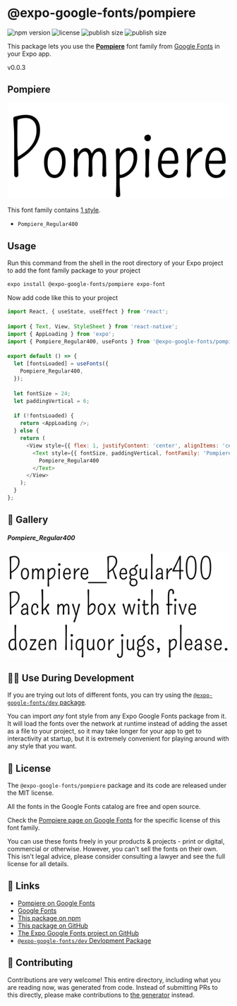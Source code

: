 # @expo-google-fonts/pompiere

![npm version](https://flat.badgen.net/npm/v/@expo-google-fonts/pompiere)
![license](https://flat.badgen.net/github/license/expo/google-fonts)
![publish size](https://flat.badgen.net/packagephobia/install/@expo-google-fonts/pompiere)
![publish size](https://flat.badgen.net/packagephobia/publish/@expo-google-fonts/pompiere)

This package lets you use the [**Pompiere**](https://fonts.google.com/specimen/Pompiere) font family from [Google Fonts](https://fonts.google.com/) in your Expo app.

v0.0.3

## Pompiere

![Pompiere](./font-family.png)

This font family contains [1 style](#-gallery).

- `Pompiere_Regular400`

## Usage

Run this command from the shell in the root directory of your Expo project to add the font family package to your project
```sh
expo install @expo-google-fonts/pompiere expo-font
```

Now add code like this to your project
```js
import React, { useState, useEffect } from 'react';

import { Text, View, StyleSheet } from 'react-native';
import { AppLoading } from 'expo';
import { Pompiere_Regular400, useFonts } from '@expo-google-fonts/pompiere';

export default () => {
  let [fontsLoaded] = useFonts({
    Pompiere_Regular400,
  });

  let fontSize = 24;
  let paddingVertical = 6;

  if (!fontsLoaded) {
    return <AppLoading />;
  } else {
    return (
      <View style={{ flex: 1, justifyContent: 'center', alignItems: 'center' }}>
        <Text style={{ fontSize, paddingVertical, fontFamily: 'Pompiere_Regular400' }}>
          Pompiere_Regular400
        </Text>
      </View>
    );
  }
};

```

## 🔡 Gallery

##### Pompiere_Regular400
![Pompiere_Regular400](./938a73a33e8b01f6bd94758995b7e75a9f06dd9d7cc1977ef653cb5f0368004c.ttf.png)


## 👩‍💻 Use During Development

If you are trying out lots of different fonts, you can try using the [`@expo-google-fonts/dev` package](https://github.com/expo/google-fonts/tree/master/font-packages/dev#readme).

You can import *any* font style from any Expo Google Fonts package from it. It will load the fonts
over the network at runtime instead of adding the asset as a file to your project, so it may take longer
for your app to get to interactivity at startup, but it is extremely convenient
for playing around with any style that you want.

## 📖 License

The `@expo-google-fonts/pompiere` package and its code are released under the MIT license.

All the fonts in the Google Fonts catalog are free and open source.

Check the [Pompiere page on Google Fonts](https://fonts.google.com/specimen/Pompiere) for the specific license of this font family.

You can use these fonts freely in your products & projects - print or digital, commercial or otherwise. However, you can't sell the fonts on their own. This isn't legal advice, please consider consulting a lawyer and see the full license for all details.

## 🔗 Links

- [Pompiere on Google Fonts](https://fonts.google.com/specimen/Pompiere)
- [Google Fonts](https://fonts.google.com/)
- [This package on npm](https://www.npmjs.com/package/@expo-google-fonts/pompiere)
- [This package on GitHub](https://github.com/expo/google-fonts/tree/master/font-packages/pompiere)
- [The Expo Google Fonts project on GitHub](https://github.com/expo/google-fonts)
- [`@expo-google-fonts/dev` Devlopment Package](https://github.com/expo/google-fonts/tree/master/font-packages/dev)


## 🤝 Contributing

Contributions are very welcome! This entire directory, including what you are reading now, was generated from code. Instead of submitting PRs to this directly, please make contributions to [the generator](https://github.com/expo/google-fonts/tree/master/packages/generator) instead.
